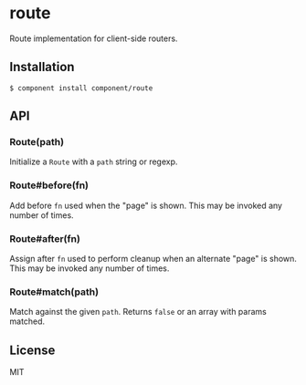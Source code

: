 
# route

  Route implementation for client-side routers.

## Installation

    $ component install component/route

## API

### Route(path)

  Initialize a `Route` with a `path` string or regexp.

### Route#before(fn)

  Add before `fn` used when the "page" is shown. This
  may be invoked any number of times.

### Route#after(fn)

  Assign after `fn` used to perform cleanup when
  an alternate "page" is shown. This may be invoked
  any number of times.

### Route#match(path)

  Match against the given `path`. Returns `false` or
  an array with params matched.

## License

  MIT
